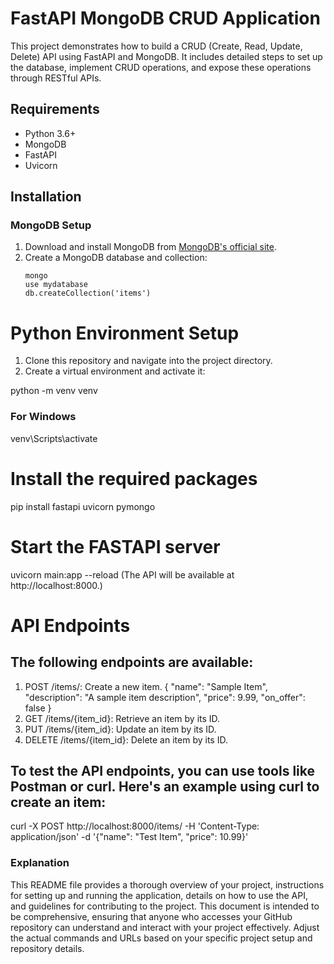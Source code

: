 # FastAPI MongoDB CRUD Application

This project demonstrates how to build a CRUD (Create, Read, Update, Delete) API using FastAPI and MongoDB. It includes detailed steps to set up the database, implement CRUD operations, and expose these operations through RESTful APIs.

## Requirements

- Python 3.6+
- MongoDB
- FastAPI
- Uvicorn

## Installation

### MongoDB Setup

1. Download and install MongoDB from [MongoDB's official site](https://www.mongodb.com/try/download/community).
2. Create a MongoDB database and collection:
   ```shell
   mongo
   use mydatabase
   db.createCollection('items')
   ```

# Python Environment Setup

1. Clone this repository and navigate into the project directory.
2. Create a virtual environment and activate it:

python -m venv venv

### For Windows

venv\Scripts\activate

# Install the required packages

pip install fastapi uvicorn pymongo

# Start the FASTAPI server

uvicorn main:app --reload (The API will be available at http://localhost:8000.)

# API Endpoints

## The following endpoints are available:

1. POST /items/: Create a new item.
   {
   "name": "Sample Item",
   "description": "A sample item description",
   "price": 9.99,
   "on_offer": false
   }
2. GET /items/{item_id}: Retrieve an item by its ID.
3. PUT /items/{item_id}: Update an item by its ID.
4. DELETE /items/{item_id}: Delete an item by its ID.

## To test the API endpoints, you can use tools like Postman or curl. Here's an example using curl to create an item:

curl -X POST http://localhost:8000/items/ -H 'Content-Type: application/json' -d '{"name": "Test Item", "price": 10.99}'

### Explanation

This README file provides a thorough overview of your project, instructions for setting up and running the application, details on how to use the API, and guidelines for contributing to the project. This document is intended to be comprehensive, ensuring that anyone who accesses your GitHub repository can understand and interact with your project effectively. Adjust the actual commands and URLs based on your specific project setup and repository details.
